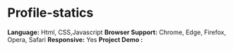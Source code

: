 # Profile-statics

<b>Language:</b> Html, CSS,Javascript
<b>Browser Support:</b> Chrome, Edge, Firefox, Opera, Safari
<b>Responsive:</b>  Yes
<b>Project Demo :</b>
